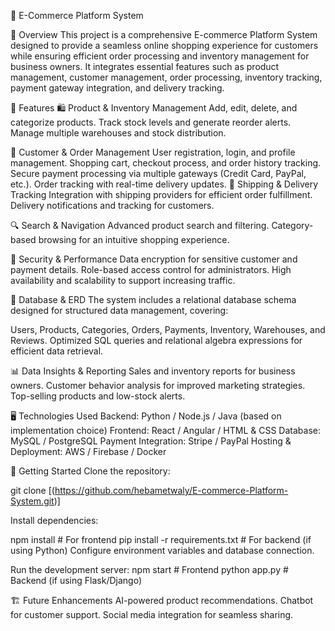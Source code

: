 🛒 E-Commerce Platform System

📌 Overview
This project is a comprehensive E-commerce Platform System designed to provide a seamless online shopping experience for customers while ensuring efficient order processing and inventory management for business owners. It integrates essential features such as product management, customer management, order processing, inventory tracking, payment gateway integration, and delivery tracking.

🎯 Features
🛍️ Product & Inventory Management
Add, edit, delete, and categorize products.
Track stock levels and generate reorder alerts.
Manage multiple warehouses and stock distribution.

👥 Customer & Order Management
User registration, login, and profile management.
Shopping cart, checkout process, and order history tracking.
Secure payment processing via multiple gateways (Credit Card, PayPal, etc.).
Order tracking with real-time delivery updates.
🚚 Shipping & Delivery Tracking
Integration with shipping providers for efficient order fulfillment.
Delivery notifications and tracking for customers.

🔍 Search & Navigation
Advanced product search and filtering.
Category-based browsing for an intuitive shopping experience.

🔐 Security & Performance
Data encryption for sensitive customer and payment details.
Role-based access control for administrators.
High availability and scalability to support increasing traffic.

💾 Database & ERD
The system includes a relational database schema designed for structured data management, covering:

Users, Products, Categories, Orders, Payments, Inventory, Warehouses, and Reviews.
Optimized SQL queries and relational algebra expressions for efficient data retrieval.

📊 Data Insights & Reporting
Sales and inventory reports for business owners.
Customer behavior analysis for improved marketing strategies.
Top-selling products and low-stock alerts.

🖥️ Technologies Used
Backend: Python / Node.js / Java (based on implementation choice)
Frontend: React / Angular / HTML & CSS
Database: MySQL / PostgreSQL
Payment Integration: Stripe / PayPal
Hosting & Deployment: AWS / Firebase / Docker

🚀 Getting Started
Clone the repository:

git clone [(https://github.com/hebametwaly/E-commerce-Platform-System.git)]

Install dependencies:

npm install  # For frontend
pip install -r requirements.txt  # For backend (if using Python)
Configure environment variables and database connection.

Run the development server:
npm start  # Frontend
python app.py  # Backend (if using Flask/Django)

🏗️ Future Enhancements
AI-powered product recommendations.
Chatbot for customer support.
Social media integration for seamless sharing.
